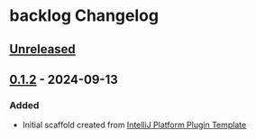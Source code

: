 <!-- Keep a Changelog guide -> https://keepachangelog.com -->

# backlog Changelog

## [Unreleased]

## [0.1.2] - 2024-09-13

### Added

- Initial scaffold created from [IntelliJ Platform Plugin Template](https://github.com/JetBrains/intellij-platform-plugin-template)

[Unreleased]: https://github.com/badfalcon/backlog/compare/v0.1.2...HEAD
[0.1.2]: https://github.com/badfalcon/backlog/commits/v0.1.2
